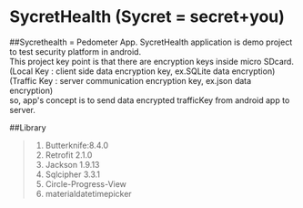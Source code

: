 # SycretHealth (Sycret = secret+you)
##Sycrethealth = Pedometer App.
 SycretHealth application is demo project to test security platform in android. </br>
 This project key point is that there are encryption keys inside micro SDcard.</br>
  (Local Key : client side data encryption key,   ex.SQLite data encryption) </br>
  (Traffic Key : server communication encryption key,    ex.json data encryption)</br>
 so, app's concept is to send data encrypted trafficKey from android app to server.
 
##Library
>1. Butterknife:8.4.0 </br>
>2. Retrofit 2.1.0 </br>
>3. Jackson 1.9.13 </br>
>4. Sqlcipher 3.3.1 </br>
>5. Circle-Progress-View</br>
>6. materialdatetimepicker</br>
